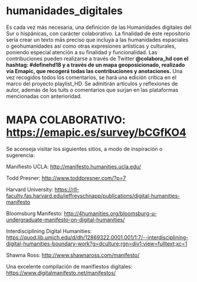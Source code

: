 # humanidades_digitales
Es cada vez más necesaria, una definición de las Humanidades digitales del Sur o hispánicas, con carácter colaborativo. La finalidad de este repositorio sería crear un texto más preciso que incluya a las humanidades espaciales o geohumanidades así como otras expresiones artísticas y culturales, poniendo especial atención a su finalidad y funcionalidad. Las contribuciones pueden realizarse a través de Twitter **@colabora_hd con el hashtag: #definehd18 y a través de un mapa geoposicionado, realizado vía Emapic, que recogerá todas las contribuciones y anotaciones.** 
Una vez recogidos todos los comentarios, se hará una edición crítica en el marco del proyecto playlist_HD. Se admitirán artículos y reflexiones de autor, además de los tuits o comentarios que surjan en las plataformas mencionadas con anterioridad.


# MAPA COLABORATIVO: https://emapic.es/survey/bCGfKO4


Se aconseja visitar los siguientes sitios, a modo de inspiración o sugerencia:


Manifiesto UCLA: http://manifesto.humanities.ucla.edu/


Todd Presner: http://www.toddpresner.com/?p=7


Harvard University: https://rll-faculty.fas.harvard.edu/jeffreyschnapp/publications/digital-humanities-manifesto


Bloomsburg Manifesto: http://4humanities.org/bloomsburg-u-undergraduate-manifesto-on-digital-humanities/


Interdisciplining Digital Humanities: https://quod.lib.umich.edu/d/dh/12869322.0001.001/1:7/--interdisciplining-digital-humanities-boundary-work?g=dculture;rgn=div1;view=fulltext;xc=1


Shawna Ross: http://www.shawnaross.com/manifesto/


Una excelente compilación de manifiestos digitales: https://www.digitalmanifesto.net/manifestos/


